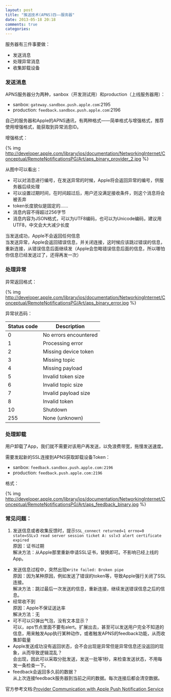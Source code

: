 ```yaml
---
layout: post
title: "推送技术(APNS)四——服务器"
date: 2013-05-18 20:18
comments: true
categories: 
---
```


服务器有三件事要做：

- 发送消息
- 处理异常消息
- 收集卸载设备
<!-- more -->
### 发送消息

APNS服务器分为两种，sanbox（开发测试用）和production（上线服务器用）：

- sanbox:     `gateway.sandbox.push.apple.com`:2195  
- production: `feedback.sandbox.push.apple.com`:2196

自己的服务器和Apple的APNS通讯，有两种格式——简单格式与增强格式，推荐使用增强格式，能获取到异常消息ID。

增强格式：

{% img http://developer.apple.com/library/ios/documentation/NetworkingInternet/Conceptual/RemoteNotificationsPG/Art/aps_binary_provider_2.jpg %}

从图中可以看出：

- 可以对消息进行编号，在发送异常的时候，Apple将会返回异常的编号，供服务器后续处理
- 可以设置过期时间，在时间超过后，用户还没满足接收条件，则这个消息将会被丢弃
- token长度貌似是固定的……
- 消息内容不得超过256字节
- 消息内容为JSON格式，可以为UTF8编码，也可以为Unicode编码，建议用UTF8，中文会大大减少长度

>
当发送成功，Apple不会返回任何信息  
当发送异常，Apple会返回错误信息，并关闭连接，这时候应该跳过错误的信息，重新连接，从错误信息后面继续发（Apple会忽略错误信息后面的信息，所以哪怕你信息已经发送过了，还得再发一次）

### 处理异常

异常返回格式：

{% img http://developer.apple.com/library/ios/documentation/NetworkingInternet/Conceptual/RemoteNotificationsPG/Art/aps_binary_error.jpg %}

异常状态码：

| Status code  | Description
| ----------- | -------------
| 0 | No errors encountered
| 1 | Processing error
| 2 | Missing device token
| 3 | Missing topic
| 4 | Missing payload
| 5 | Invalid token size
| 6 | Invalid topic size
| 7 | Invalid payload size
| 8 | Invalid token
| 10 | Shutdown
| 255 | None (unknown)

### 处理卸载

用户卸载了App，我们就不需要对该用户再发送，以免浪费带宽，拖慢发送速度。

需要发起新的SSL连接到APNS获取卸载设备Token：

- sanbox: `feedback.sandbox.push.apple.com:2196`
- production: `feedback.push.apple.com:2196`

格式：

{% img http://developer.apple.com/library/ios/documentation/NetworkingInternet/Conceptual/RemoteNotificationsPG/Art/aps_feedback_binary.jpg %}

### 常见问题：
1. 发送信息或者收集反馈时，提示`SSL_connect returned=1 errno=0 state=SSLv3 read server session ticket A: sslv3 alert certificate expired`  
原因：证书过期  
解决方法：从Apple那里重新申请SSL证书，替换即可。不影响已经上线的App。
- 发送信息过程中，突然出现`Write failed: Broken pipe`  
原因：因为某种原因，例如发送了错误的token等，导致Apple强行关闭了SSL连接。  
解决方法：跳过最后一次发送的信息，重新连接，继续发送错误信息之后的信息。
- 经常收不到  
原因：Apple不保证送达率  
解决方法：无
- 可不可以只弹出气泡，没有文本显示？  
可以，aps节点里面不要有alert。扩展出去，甚至可以发送用户完全不知道的信息，用来触发App执行某种动作，或者触发APNS的feedback功能，从而收集卸载量
- Apple发送成功没有返回状态，会不会出现是异常但是异常信息还没返回的现象，从而导致逻辑混乱？  
会出现，因此可以采取分批发送，发送一批等1秒，来检查发送状态，不用每发一条检查一下。
- feedback会返回多久前的数据？  
从上次连接feedback服务器到当前之间的数据。每次连接后都会清空数据。

官方参考文档:[Provider Communication with Apple Push Notification Service](http://developer.apple.com/library/ios/#documentation/NetworkingInternet/Conceptual/RemoteNotificationsPG/Chapters/CommunicatingWIthAPS.html)